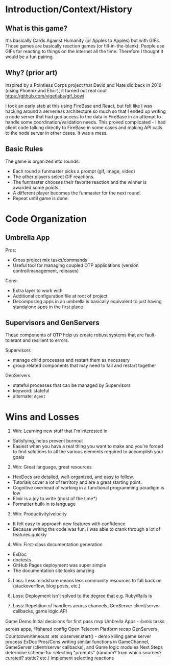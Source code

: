 # Introduction/Context/History

## What is this game?

It's basically Cards Against Humanity (or Apples to Apples) but with GIFs.
Those games are basically reaction games (or fill-in-the-blank). People use GIFs for reacting to things on the internet all the time. Therefore I thought it would be a fun pairing.

## Why? (prior art)

Inspired by a Pointless Corps project that David and Nate did back in 2016 (using Phoenix and Elixir), it turned out real cool!
https://github.com/vigetlabs/gif_bowl

I took an early stab at this using FireBase and React, but felt like I was hacking around a serverless architecture so much so that I ended up writing a node server that had god access to the data in FireBase in an attempt to handle some coordination/validation needs. This proved complicated - I had client code talking directly to FireBase in some cases and making API calls to the node server in other cases. It was a mess.

## Basic Rules

The game is organized into rounds.
- Each round a funmaster picks a prompt (gif, image, video)
- The other players select GIF reactions.
- The funmaster chooses their favorite reaction and the winner is awarded some points.
- A different player becomes the funmaster for the next round.
- Repeat until game is done.



# Code Organization

## Umbrella App

Pros:
- Cross project mix tasks/commands
- Useful tool for managing coupled OTP applications (version control/management, releases)

Cons:
- Extra layer to work with
- Additional configuration file at root of project
- Decomposing apps in an umbrella is basically equivalent to just having standalone apps in the first place

## Supervisors and GenServers

These components of OTP help us create robust systems that are fault-tolerant and resilient to errors.

Supervisors
  - manage child processes and restart them as necessary
  - group related components that may need to fail and restart together

GenServers
  - stateful processes that can be managed by Supervisors
  - keyword: stateful
  - alternate: `Agent`

# Wins and Losses

1. Win: Learning new stuff that I'm interested in

- Satisfying, helps prevent burnout
- Easiest when you have a real thing you want to make and you're forced to find solutions to all the various elements required to accomplish your goals

2. Win: Great language, great resources

- HexDocs are detailed, well-organized, and easy to follow.
- Tutorials cover a lot of territory and are a great starting point.
- Cognitive overhead of working in a functional programming paradigm is low
- Elixir is a joy to write (most of the time*)
- Formatter built-in to language

3. Win: Productivity/velocity

- It felt easy to approach new features with confidence
- Because writing the code was fun, I was able to crank through a lot of features quickly

4. Win: First-class documentation generation

- ExDoc
- doctests
- GitHub Pages deployment was super simple
- The documentation site looks amazing

5. Loss: Less mindshare means less community resources to fall back on (stackoverflow, blog posts, etc.)

6. Loss: Deployment isn't solved to the degree that e.g. Ruby/Rails is

7. Loss: Repetition of handlers across channels, GenServer client/server callbacks, game logic API

















Game Demo
Initial decisions for first pass mvp
Umbrella Apps - 👍mix tasks across apps, 👎shared config
Open Telecom Platform recap
GenServers
Countdown/timeouts
:ets
:observer.start() - demo killing game server process
ExDoc
Pros/Cons
writing similar functions in GameChannel, GameServer (client/server callbacks), and Game logic modules
Next Steps
determine scheme for selecting "prompts" (random? from which sources? curated? static? etc.)
implement selecting reactions